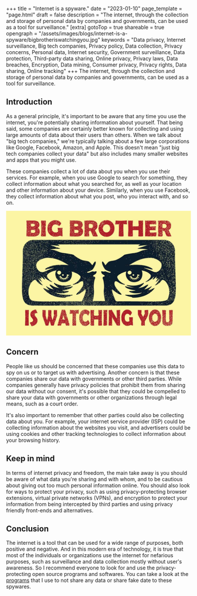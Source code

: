 +++
title = "Internet is a spyware."
date = "2023-01-10"
page_template = "page.html"
draft = false
description = "The internet, through the collection and storage of personal data by companies and governments, can be used as a tool for surveillance."
[extra]
gotoTop = true
shareable = true
opengraph = "/assets/images/blogs/internet-is-a-spyware/bigbrotheriswatchingyou.jpg"
keywords = "Data privacy, Internet surveillance, Big tech companies, Privacy policy, Data collection, Privacy concerns, Personal data, Internet security, Government surveillance, Data protection, Third-party data sharing, Online privacy, Privacy laws, Data breaches, Encryption, Data mining, Consumer privacy, Privacy rights, Data sharing, Online tracking"
+++
The internet, through the collection and storage of personal data by companies and governments, can be used as a tool for surveillance.
<!-- more -->


## Introduction
As a general principle, it's important to be aware that any time you use the internet, you're potentially sharing information about yourself. That being said, some companies are certainly better known for collecting and using large amounts of data about their users than others. When we talk about "big tech companies," we're typically talking about a few large corporations like Google, Facebook, Amazon, and Apple. This doesn't mean "just big tech companies collect your data" but also includes many smaller websites and apps that you might use.

These companies collect a lot of data about you when you use their services. For example, when you use Google to search for something, they collect information about what you searched for, as well as your location and other information about your device. Similarly, when you use Facebook, they collect information about what you post, who you interact with, and so on.

![](/assets/images/blogs/internet-is-a-spyware/bigbrotheriswatchingyou.jpg)

## Concern
People like us should be concerned that these companies use this data to spy on us or to target us with advertising. Another concern is that these companies share our data with governments or other third parties. While companies generally have privacy policies that prohibit them from sharing our data without our consent, it's possible that they could be compelled to share your data with governments or other organizations through legal means, such as a court order.

It's also important to remember that other parties could also be collecting data about you. For example, your internet service provider (ISP) could be collecting information about the websites you visit, and advertisers could be using cookies and other tracking technologies to collect information about your browsing history.

## Keep in mind
In terms of internet privacy and freedom, the main take away is you should be aware of what data you're sharing and with whom, and to be cautious about giving out too much personal information online. You should also look for ways to protect your privacy, such as using privacy-protecting browser extensions, virtual private networks (VPNs), and encryption to protect your information from being intercepted by third parties and using privacy friendly front-ends and alternatives.

## Conclusion
The internet is a tool that can be used for a wide range of purposes, both positive and negative. And in this modern era of technology, it is true that most of the individuals or organizations use the internet for nefarious purposes, such as surveillance and data collection mostly without user's awareness. So I recommend everyone to look for and use the privacy-protecting open source programs and softwares. You can take a look at the [programs](/programs) that I use to not share any data or share fake date to these spywares.
